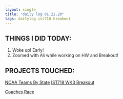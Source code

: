 ```yaml
--- 
layout: single
title: "daily log 01.22.20"
tags: dailylog ist718 breakout
---
```


## THINGS I DID TODAY:
1. Woke up! Early!
2. Zoomed with Ali while working on HW and Breakout!

## PROJECTS TOUCHED:
[NCAA Teams By State](https://danielcaraway.github.io/html/IST718_LAB3_geomap.html)
[IST718 WK3 Breakout](https://danielcaraway.github.io/html/IST718_WK3_Breakout.html)

[Coaches Race](https://danielcaraway.github.io/html/coaches_race.html)

<div id="observablehq-17611174"></div>
<script type="module">
import {Runtime, Inspector} from "https://cdn.jsdelivr.net/npm/@observablehq/runtime@4/dist/runtime.js";
import define from "https://api.observablehq.com/@danielcaraway/bar-chart-race-explained.js?v=3";
const inspect = Inspector.into("#observablehq-17611174");
(new Runtime).module(define, name => (name === "chart") && inspect());
</script>